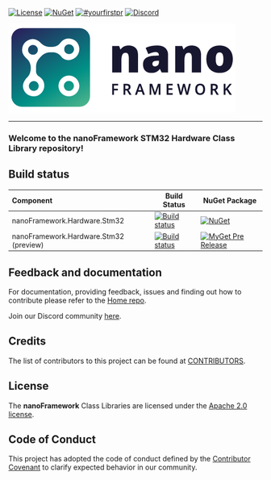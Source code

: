 [![License](https://img.shields.io/badge/License-Apache%202.0-blue.svg)](https://github.com/nanoframework/Home/blob/master/LICENSE) [![NuGet](https://img.shields.io/nuget/dt/nanoFramework.Hardware.Stm32.svg)]() [![#yourfirstpr](https://img.shields.io/badge/first--timers--only-friendly-blue.svg)](https://github.com/nanoframework/Home/blob/master/CONTRIBUTING.md) [![Discord](https://img.shields.io/discord/478725473862549535.svg)](https://discord.gg/gCyBu8T)


![nanoFramework logo](https://github.com/nanoframework/Home/blob/master/resources/logo/nanoFramework-repo-logo.png)

-----

### Welcome to the **nanoFramework** STM32 Hardware Class Library repository!


## Build status

| Component | Build Status | NuGet Package |
|:-|---|---|
| nanoFramework.Hardware.Stm32 | [![Build status](https://ci.appveyor.com/api/projects/status/u52y4iraqq0j22mb/branch/master?svg=true)](https://ci.appveyor.com/project/nfbot/lib-nanoframework-hardware-stm32/branch/master) | [![NuGet](https://img.shields.io/nuget/vpre/nanoFramework.Hardware.Stm32.svg)](https://www.nuget.org/packages/nanoFramework.Hardware.Stm32/)  |
| nanoFramework.Hardware.Stm32 (preview) | [![Build status](https://ci.appveyor.com/api/projects/status/u52y4iraqq0j22mb/branch/develop?svg=true)](https://ci.appveyor.com/project/nfbot/lib-nanoframework-hardware-stm32/branch/develop) | [![MyGet Pre Release](https://img.shields.io/myget/nanoframework-dev/vpre/nanoFramework.Hardware.Stm32.svg)](https://www.myget.org/feed/nanoframework-dev/package/nuget/nanoFramework.Hardware.Stm32) |


## Feedback and documentation

For documentation, providing feedback, issues and finding out how to contribute please refer to the [Home repo](https://github.com/nanoframework/Home).

Join our Discord community [here](https://discord.gg/gCyBu8T).


## Credits

The list of contributors to this project can be found at [CONTRIBUTORS](https://github.com/nanoframework/Home/blob/master/CONTRIBUTORS.md).


## License

The **nanoFramework** Class Libraries are licensed under the [Apache 2.0 license](http://www.apache.org/licenses/LICENSE-2.0).


## Code of Conduct
This project has adopted the code of conduct defined by the [Contributor Covenant](http://contributor-covenant.org/)
to clarify expected behavior in our community.
